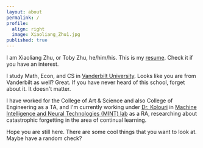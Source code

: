 ```yaml
---
layout: about
permalink: /
profile:
  align: right
  image: Xiaoliang_Zhu1.jpg
published: true
---
```


I am Xiaoliang Zhu, or Toby Zhu, he/him/his. This is my <a href="./resume.pdf" target="_blank">resume</a>. Check it if you have an interest.
<!-- [resume](/resume.pdf).  -->

I study Math, Econ, and CS in [Vanderbilt University](https://www.vanderbilt.edu/). Looks like you are from Vanderbilt as well? Great. If you have never heard of this school, forget about it. It doesn't matter.

I have worked for the College of Art & Science and also College of Engineering as a TA, and I'm currently working under [Dr. Kolouri](https://skolouri.github.io/) in [Machine Intelligence and Neural Technologies (MINT) lab](http://lab.vanderbilt.edu/mint-lab) as a RA, researching about catastrophic forgetting in the area of continual learning.

Hope you are still here. There are some cool things that you want to look at. Maybe have a random check?
